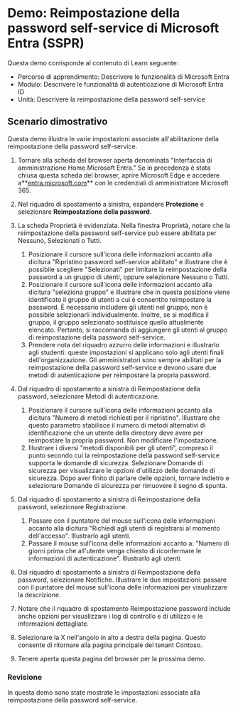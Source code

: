 <!---
---
Demo: tiolo: "Reimpostazione della password self-service Microsoft Entra (SSPR)" Percorso di apprendimento/Modulo/Unità: Percorso di apprendimento: Descrivere le funzionalità di Microsoft Entra; Modulo 2: Descrivere le funzionalità di autenticazione di Microsoft Entra ID; Unità 4: Descrivere la reimpostazione della password self-service"
---
--->

# Demo: Reimpostazione della password self-service di Microsoft Entra (SSPR)

Questa demo corrisponde al contenuto di Learn seguente:

- Percorso di apprendimento: Descrivere le funzionalità di Microsoft Entra
- Modulo: Descrivere le funzionalità di autenticazione di Microsoft Entra ID
- Unità: Descrivere la reimpostazione della password self-service

## Scenario dimostrativo

Questa demo illustra le varie impostazioni associate all'abilitazione della reimpostazione della password self-service.

1. Tornare alla scheda del browser aperta denominata "Interfaccia di amministrazione Home Microsoft Entra."  Se in precedenza è stata chiusa questa scheda del browser, aprire Microsoft Edge e accedere a**[entra.microsoft.com](https://entra.microsoft.com)** con le credenziali di amministratore Microsoft 365.

1. Nel riquadro di spostamento a sinistra, espandere **Protezione** e selezionare **Reimpostazione della password**.

1. La scheda Proprietà è evidenziata.  Nella finestra Proprietà, notare che la reimpostazione della password self-service può essere abilitata per Nessuno, Selezionati o Tutti.
    1. Posizionare il cursore sull'icona delle informazioni accanto alla dicitura "Ripristino password self-service abilitato" e illustrare che è possibile scegliere "Selezionati" per limitare la reimpostazione della password a un gruppo di utenti, oppure selezionare Nessuno o Tutti.
    1. Posizionare il cursore sull'icona delle informazioni accanto alla dicitura "seleziona gruppo" e illustrare che in questa posizione viene identificato il gruppo di utenti a cui è consentito reimpostare la password.   È necessario includere gli utenti nel gruppo, non è possibile selezionarli individualmente.  Inoltre, se si modifica il gruppo, il gruppo selezionato sostituisce quello attualmente elencato.  Pertanto, si raccomanda di aggiungere gli utenti al gruppo di reimpostazione della password self-service.
    1. Prendere nota del riquadro azzurro delle informazioni e illustrarlo agli studenti: queste impostazioni si applicano solo agli utenti finali dell'organizzazione. Gli amministratori sono sempre abilitati per la reimpostazione della password self-service e devono usare due metodi di autenticazione per reimpostare la propria password.

1. Dal riquadro di spostamento a sinistra di Reimpostazione della password, selezionare Metodi di autenticazione.
    1. Posizionare il cursore sull'icona delle informazioni accanto alla dicitura "Numero di metodi richiesti per il ripristino".  Illustrare che questo parametro stabilisce il numero di metodi alternativi di identificazione che un utente della directory deve avere per reimpostare la propria password.   Non modificare l'impostazione.
    1. Illustrare i diversi "metodi disponibili per gli utenti", compreso il punto secondo cui la reimpostazione della password self-service supporta le domande di sicurezza. Selezionare Domande di sicurezza per visualizzare le opzioni d'utilizzo delle domande di sicurezza. Dopo aver finito di parlare delle opzioni, tornare indietro e selezionare Domande di sicurezza per rimuovere il segno di spunta.

1. Dal riquadro di spostamento a sinistra di Reimpostazione della password, selezionare Registrazione.
    1. Passare con il puntatore del mouse sull'icona delle informazioni accanto alla dicitura "Richiedi agli utenti di registrarsi al momento dell'accesso".   Illustrarlo agli utenti.  
    1. Passare il mouse sull'icona delle informazioni accanto a: "Numero di giorni prima che all'utente venga chiesto di riconfermare le informazioni di autenticazione".   Illustrarlo agli utenti.  

1. Dal riquadro di spostamento a sinistra di Reimpostazione della password, selezionare Notifiche.  Illustrare le due impostazioni: passare con il puntatore del mouse sull'icona delle informazioni per visualizzare la descrizione.

1. Notare che il riquadro di spostamento Reimpostazione password include anche opzioni per visualizzare i log di controllo e di utilizzo e le informazioni dettagliate.

1. Selezionare la X nell'angolo in alto a destra della pagina. Questo consente di ritornare alla pagina principale del tenant Contoso.

1. Tenere aperta questa pagina del browser per la prossima demo.

### Revisione

In questa demo sono state mostrate le impostazioni associate alla reimpostazione della password self-service.
